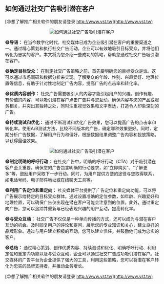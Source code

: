 ## **如何通过社交广告吸引潜在客户**

[😍想了解推广相关软件的朋友请登录 http://www.vst.tw](http://www.vst.tw)

 <center><img src="https://vst.tw/MP4/tuiguang/png/8.png" alt="如何通过社交广告吸引潜在客户"></center>

**😄导语：**
在当今数字化时代，社交媒体已成为企业吸引潜在客户的重要渠道之一。通过精心策划和执行社交广告活动，企业可以有效地吸引目标受众，并将他们转化为忠实的客户。本文将为您介绍一些成功的策略，帮助您通过社交广告吸引潜在客户。

**😄确定目标受众：**
在制定社交广告策略之前，首先要明确您的目标受众是谁。这可以通过市场调研和数据分析来实现。了解受众的年龄、性别、兴趣爱好、地理位置等信息，有助于针对性地制定广告内容，提高广告的点击率和转化率。

**😄优质内容创作：**
社交广告需要吸引人的内容才能引起用户的兴趣。创作有趣、有价值的内容，可以吸引潜在客户点击广告并与您互动。确保内容与您的产品或服务相关，并突出其独特之处，同时注重视觉效果和文字表达，打造令人印象深刻的广告。

**😄持续测试和优化：**
通过不断测试和优化广告效果，您可以提高广告的点击率和转化率。使用A/B测试方法，比较不同版本的广告，确定哪种效果更好。同时，定期分析广告数据，了解用户行为和偏好，根据数据结果调整广告内容和投放策略，以获得最佳效果。

 <center><img src="https://vst.tw/MP4/tuiguang/png/6.png" alt="如何通过社交广告吸引潜在客户"></center>

**😄制定明确的呼吁行动：**
在社交广告中，明确的呼吁行动（CTA）对于吸引潜在客户至关重要。确保您的广告包含明确的行动要求，如“立即购买”、“了解更多”等，鼓励用户采取下一步行动。同时，为用户提供方便的途径与您取得联系，如电话号码、电子邮件地址或在线聊天工具等。

**😄利用广告定位和重定向：**
社交媒体平台提供了广告定位和重定向功能，可以将广告展示给特定的目标受众群体。通过设置准确的定位参数，如年龄、兴趣爱好和地理位置，可以确保广告仅出现在潜在客户可能会注意到的位置。此外，通过重定向广告，您可以追踪并重新与已经表现兴趣的用户互动，提高转化率。

**😄与受众互动：**
社交广告不仅仅是一种单向传播的方式，还可以成为与潜在客户互动的机会。及时回复用户的评论和提问，展示您的专业知识和关心，建立良好的品牌形象。通过与用户建立积极的互动，您可以建立信任，并鼓励他们成为忠实的客户。

**😄总结：**
通过精心策划、创作优质内容、持续测试和优化、明确呼吁行动、利用定位和重定向功能以及与受众互动，企业可以通过社交广告成功吸引潜在客户。社交媒体的广告平台为企业提供了强大的工具，利用这些策略，您可以将潜在客户转化为忠实的品牌支持者，并推动业务增长。

[😍想了解推广相关软件的朋友请登录 http://www.vst.tw](http://www.vst.tw)



